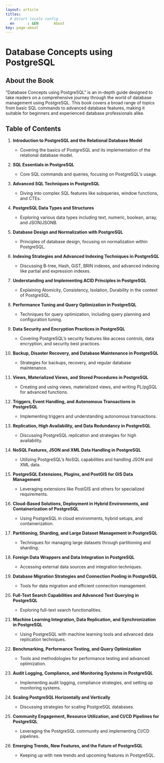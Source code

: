 ```yaml
---
layout: article
titles:
  # @start locale config
  en      : &EN       About
key: page-about
---
```


# Database Concepts using PostgreSQL

## About the Book

"Database Concepts using PostgreSQL" is an in-depth guide designed to take readers on a comprehensive journey through the world of database management using PostgreSQL. This book covers a broad range of topics from basic SQL commands to advanced database features, making it suitable for beginners and experienced database professionals alike.

<!--
The book is divided into four parts, each covering a different aspect of PostgreSQL and database management. The first part introduces the basics of PostgreSQL and relational databases, while the second part covers advanced SQL techniques and PostgreSQL-specific features. The third part explores database design, performance optimization, and security. The final part looks at emerging trends in PostgreSQL and the future of database management.

## Book Outline

### Part I: Introduction to PostgreSQL

- Chapter 1: Introduction to PostgreSQL
- Chapter 2: PostgreSQL Installation and Setup
- Chapter 3: PostgreSQL Data Types
- Chapter 4: Basic SQL Commands
- Chapter 5: Advanced SQL Commands
- Chapter 6: PostgreSQL Functions
- Chapter 7: PostgreSQL Extensions
- Chapter 8: PostgreSQL Data Import and Export
- Chapter 9: PostgreSQL Data Manipulation
- Chapter 10: PostgreSQL Data Definition
- Chapter 11: PostgreSQL Data Control
- Chapter 12: PostgreSQL Data Integrity
- Chapter 13: PostgreSQL Data Modeling
- Chapter 14: PostgreSQL Database Design
- Chapter 15: PostgreSQL Database Normalization
- Chapter 16: PostgreSQL Database Performance
- Chapter 17: PostgreSQL Database Security
- Chapter 18: PostgreSQL Backup and Recovery
- Chapter 19: PostgreSQL Database Administration
- Chapter 20: PostgreSQL Database Monitoring
- Chapter 21: PostgreSQL Database Tuning
- Chapter 22: PostgreSQL Database Replication
- Chapter 23: PostgreSQL Database Migration
- Chapter 24: PostgreSQL Database Sharding
- Chapter 25: PostgreSQL Database Partitioning
- Chapter 26: PostgreSQL Database Scaling
- Chapter 27: PostgreSQL Database Cloud
- Chapter 28: PostgreSQL Database Machine Learning
- Chapter 29: PostgreSQL Database Trends
- Chapter 30: PostgreSQL Database Future
- Chapter 31: PostgreSQL Database Community
- Chapter 32: PostgreSQL Database Resources
- Chapter 33: PostgreSQL Database References
- Chapter 34: PostgreSQL Database Glossary
- Chapter 35: PostgreSQL Database Index
- Chapter 36: PostgreSQL Database FAQ
- Chapter 37: PostgreSQL Database Quiz
- Chapter 38: PostgreSQL Database Exercises
- Chapter 39: PostgreSQL Database Solutions
-->
## Table of Contents

1. **Introduction to PostgreSQL and the Relational Database Model**
   - Covering the basics of PostgreSQL and its implementation of the relational database model.

2. **SQL Essentials in PostgreSQL**
   - Core SQL commands and queries, focusing on PostgreSQL's usage.

3. **Advanced SQL Techniques in PostgreSQL**
   - Diving into complex SQL features like subqueries, window functions, and CTEs.

4. **PostgreSQL Data Types and Structures**
   - Exploring various data types including text, numeric, boolean, array, and JSON/JSONB.

5. **Database Design and Normalization with PostgreSQL**
   - Principles of database design, focusing on normalization within PostgreSQL.

6. **Indexing Strategies and Advanced Indexing Techniques in PostgreSQL**
   - Discussing B-tree, Hash, GiST, BRIN indexes, and advanced indexing like partial and expression indexes.

7. **Understanding and Implementing ACID Principles in PostgreSQL**
   - Explaining Atomicity, Consistency, Isolation, Durability in the context of PostgreSQL.

8. **Performance Tuning and Query Optimization in PostgreSQL**
   - Techniques for query optimization, including query planning and configuration tuning.

9. **Data Security and Encryption Practices in PostgreSQL**
   - Covering PostgreSQL’s security features like access controls, data encryption, and security best practices.

10. **Backup, Disaster Recovery, and Database Maintenance in PostgreSQL**
    - Strategies for backups, recovery, and regular database maintenance.

11. **Views, Materialized Views, and Stored Procedures in PostgreSQL**
    - Creating and using views, materialized views, and writing PL/pgSQL for advanced functions.

12. **Triggers, Event Handling, and Autonomous Transactions in PostgreSQL**
    - Implementing triggers and understanding autonomous transactions.

13. **Replication, High Availability, and Data Redundancy in PostgreSQL**
    - Discussing PostgreSQL replication and strategies for high availability.

14. **NoSQL Features, JSON and XML Data Handling in PostgreSQL**
    - Utilizing PostgreSQL’s NoSQL capabilities and handling JSON and XML data.

15. **PostgreSQL Extensions, Plugins, and PostGIS for GIS Data Management**
    - Leveraging extensions like PostGIS and others for specialized requirements.

16. **Cloud-Based Solutions, Deployment in Hybrid Environments, and Containerization of PostgreSQL**
    - Using PostgreSQL in cloud environments, hybrid setups, and containerization.

17. **Partitioning, Sharding, and Large Dataset Management in PostgreSQL**
    - Techniques for managing large datasets through partitioning and sharding.

18. **Foreign Data Wrappers and Data Integration in PostgreSQL**
    - Accessing external data sources and integration techniques.

19. **Database Migration Strategies and Connection Pooling in PostgreSQL**
    - Tools for data migration and efficient connection management.

20. **Full-Text Search Capabilities and Advanced Text Querying in PostgreSQL**
    - Exploring full-text search functionalities.

21. **Machine Learning Integration, Data Replication, and Synchronization in PostgreSQL**
    - Using PostgreSQL with machine learning tools and advanced data replication techniques.

22. **Benchmarking, Performance Testing, and Query Optimization**
    - Tools and methodologies for performance testing and advanced optimization.

23. **Audit Logging, Compliance, and Monitoring Systems in PostgreSQL**
    - Implementing audit logging, compliance strategies, and setting up monitoring systems.

24. **Scaling PostgreSQL Horizontally and Vertically**
    - Discussing strategies for scaling PostgreSQL databases.

25. **Community Engagement, Resource Utilization, and CI/CD Pipelines for PostgreSQL**
    - Leveraging the PostgreSQL community and implementing CI/CD pipelines.

26. **Emerging Trends, New Features, and the Future of PostgreSQL**
    - Keeping up with new trends and upcoming features in PostgreSQL.
